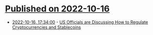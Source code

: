 # [Published on 2022-10-16](index.md)

* [2022-10-16, 17:34:00](https://news.slashdot.org/story/22/10/16/1515212/us-officials-are-discussing-how-to-regulate-cryptocurrencies-and-stablecoins?utm_source=rss1.0mainlinkanon&utm_medium=feed) - [US Officials are Discussing How to Regulate Cryptocurrencies and Stablecoins](https://news.slashdot.org/story/22/10/16/1515212/us-officials-are-discussing-how-to-regulate-cryptocurrencies-and-stablecoins?utm_source=rss1.0mainlinkanon&utm_medium=feed)
